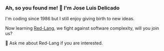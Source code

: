 ### Ah, so you found me! 🍻 I'm Jose Luis Delicado
I'm coding since 1986 but I still enjoy giving birth to new ideas.

Now learning [Red-Lang](https://www.red-lang.org/p/download.html),
we fight against software complexity, will you join us?

💬 Ask me about Red-Lang if you are interested.
